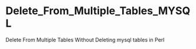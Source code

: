 # Delete_From_Multiple_Tables_MYSQL
Delete From Multiple Tables Without Deleting mysql tables in Perl
